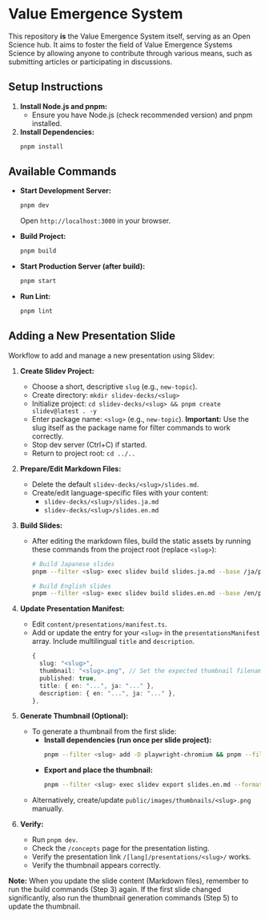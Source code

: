 # Value Emergence System

This repository **is** the Value Emergence System itself, serving as an Open Science hub. It aims to foster the field of Value Emergence Systems Science by allowing anyone to contribute through various means, such as submitting articles or participating in discussions.

## Setup Instructions

1.  **Install Node.js and pnpm:**
    *   Ensure you have Node.js (check recommended version) and pnpm installed.
2.  **Install Dependencies:**
    ```bash
    pnpm install
    ```

## Available Commands

*   **Start Development Server:**
    ```bash
    pnpm dev
    ```
    Open `http://localhost:3000` in your browser.

*   **Build Project:**
    ```bash
    pnpm build
    ```

*   **Start Production Server (after build):**
    ```bash
    pnpm start
    ```

*   **Run Lint:**
    ```bash
    pnpm lint
    ```

## Adding a New Presentation Slide

Workflow to add and manage a new presentation using Slidev:

1.  **Create Slidev Project:**
    *   Choose a short, descriptive `slug` (e.g., `new-topic`).
    *   Create directory: `mkdir slidev-decks/<slug>`
    *   Initialize project: `cd slidev-decks/<slug> && pnpm create slidev@latest . -y`
    *   Enter package name: `<slug>` (e.g., `new-topic`). **Important:** Use the slug itself as the package name for filter commands to work correctly.
    *   Stop dev server (Ctrl+C) if started.
    *   Return to project root: `cd ../..`

2.  **Prepare/Edit Markdown Files:**
    *   Delete the default `slidev-decks/<slug>/slides.md`.
    *   Create/edit language-specific files with your content:
        *   `slidev-decks/<slug>/slides.ja.md`
        *   `slidev-decks/<slug>/slides.en.md`

3.  **Build Slides:**
    *   After editing the markdown files, build the static assets by running these commands from the project root (replace `<slug>`):
        ```bash
        # Build Japanese slides
        pnpm --filter <slug> exec slidev build slides.ja.md --base /ja/presentations/<slug>/ --out ../../public/ja/presentations/<slug>

        # Build English slides
        pnpm --filter <slug> exec slidev build slides.en.md --base /en/presentations/<slug>/ --out ../../public/en/presentations/<slug>
        ```

4.  **Update Presentation Manifest:**
    *   Edit `content/presentations/manifest.ts`.
    *   Add or update the entry for your `<slug>` in the `presentationsManifest` array. Include multilingual `title` and `description`.
        ```typescript
        {
          slug: "<slug>",
          thumbnail: "<slug>.png", // Set the expected thumbnail filename
          published: true,
          title: { en: "...", ja: "..." },
          description: { en: "...", ja: "..." },
        },
        ```

5.  **Generate Thumbnail (Optional):**
    *   To generate a thumbnail from the first slide:
        *   **Install dependencies (run once per slide project):**
            ```bash
            pnpm --filter <slug> add -D playwright-chromium && pnpm --filter <slug> exec playwright install --with-deps
            ```
        *   **Export and place the thumbnail:**
            ```bash
            pnpm --filter <slug> exec slidev export slides.en.md --format png --range 1 --output ../../public/images/thumbnails/temp-export && mv public/images/thumbnails/temp-export/1.png public/images/thumbnails/<slug>.png && rm -rf public/images/thumbnails/temp-export
            ```
    *   Alternatively, create/update `public/images/thumbnails/<slug>.png` manually.

6.  **Verify:**
    *   Run `pnpm dev`.
    *   Check the `/concepts` page for the presentation listing.
    *   Verify the presentation link `/[lang]/presentations/<slug>/` works.
    *   Verify the thumbnail appears correctly.

**Note:** When you update the slide content (Markdown files), remember to run the build commands (Step 3) again. If the first slide changed significantly, also run the thumbnail generation commands (Step 5) to update the thumbnail. 
